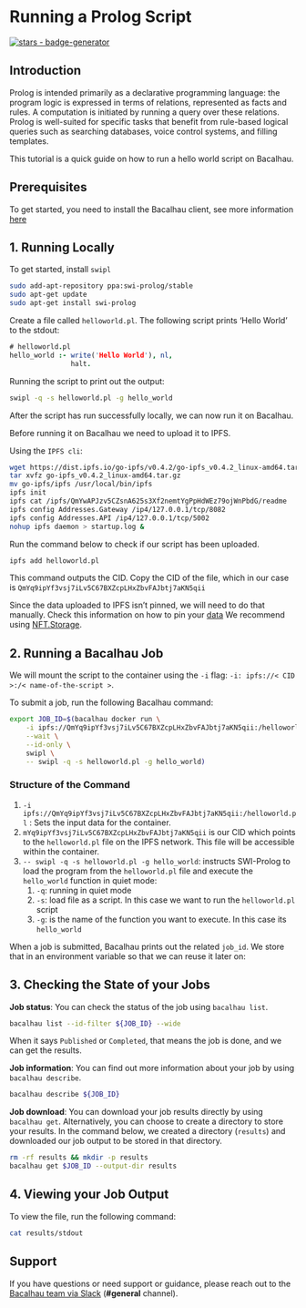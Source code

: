# Running a Prolog Script

[![stars - badge-generator](https://img.shields.io/github/stars/bacalhau-project/bacalhau?style=social)](https://github.com/bacalhau-project/bacalhau)

## Introduction

Prolog is intended primarily as a declarative programming language: the program logic is expressed in terms of relations, represented as facts and rules. A computation is initiated by running a query over these relations. Prolog is well-suited for specific tasks that benefit from rule-based logical queries such as searching databases, voice control systems, and filling templates.

This tutorial is a quick guide on how to run a hello world script on Bacalhau.

## Prerequisites

To get started, you need to install the Bacalhau client, see more information [here](../../getting-started/installation.md)

## 1. Running Locally​

To get started, install `swipl`

```bash
sudo add-apt-repository ppa:swi-prolog/stable
sudo apt-get update
sudo apt-get install swi-prolog
```

Create a file called `helloworld.pl`. The following script prints ‘Hello World’ to the stdout:

```prolog
# helloworld.pl
hello_world :- write('Hello World'), nl,
               halt.
```

Running the script to print out the output:

```bash
swipl -q -s helloworld.pl -g hello_world
```

After the script has run successfully locally, we can now run it on Bacalhau.

Before running it on Bacalhau we need to upload it to IPFS.

Using the `IPFS cli`:

```bash
wget https://dist.ipfs.io/go-ipfs/v0.4.2/go-ipfs_v0.4.2_linux-amd64.tar.gz
tar xvfz go-ipfs_v0.4.2_linux-amd64.tar.gz
mv go-ipfs/ipfs /usr/local/bin/ipfs
ipfs init
ipfs cat /ipfs/QmYwAPJzv5CZsnA625s3Xf2nemtYgPpHdWEz79ojWnPbdG/readme
ipfs config Addresses.Gateway /ip4/127.0.0.1/tcp/8082
ipfs config Addresses.API /ip4/127.0.0.1/tcp/5002
nohup ipfs daemon > startup.log &
```

Run the command below to check if our script has been uploaded.

```bash
ipfs add helloworld.pl
```

This command outputs the CID. Copy the CID of the file, which in our case is `QmYq9ipYf3vsj7iLv5C67BXZcpLHxZbvFAJbtj7aKN5qii`

Since the data uploaded to IPFS isn’t pinned, we will need to do that manually. Check this information on how to pin your [data](../data-ingestion/pin.md) We recommend using [NFT.Storage](https://nft.storage/).

## 2. Running a Bacalhau Job

We will mount the script to the container using the `-i` flag: `-i: ipfs://< CID >:/< name-of-the-script >`.

To submit a job, run the following Bacalhau command:

```bash
export JOB_ID=$(bacalhau docker run \
    -i ipfs://QmYq9ipYf3vsj7iLv5C67BXZcpLHxZbvFAJbtj7aKN5qii:/helloworld.pl \
    --wait \
    --id-only \
    swipl \
    -- swipl -q -s helloworld.pl -g hello_world)
```

### Structure of the Command

1. `-i ipfs://QmYq9ipYf3vsj7iLv5C67BXZcpLHxZbvFAJbtj7aKN5qii:/helloworld.pl` : Sets the input data for the container.&#x20;
2. `mYq9ipYf3vsj7iLv5C67BXZcpLHxZbvFAJbtj7aKN5qii` is our CID which points to the `helloworld.pl` file on the IPFS network. This file will be accessible within the container.
3. `-- swipl -q -s helloworld.pl -g hello_world`: instructs SWI-Prolog to load the program from the `helloworld.pl` file and execute the `hello_world` function in quiet mode:
   1. `-q`: running in quiet mode
   2. `-s`: load file as a script. In this case we want to run the `helloworld.pl` script
   3. `-g`: is the name of the function you want to execute. In this case its `hello_world`

When a job is submitted, Bacalhau prints out the related `job_id`. We store that in an environment variable so that we can reuse it later on:

## 3. Checking the State of your Jobs

**Job status**: You can check the status of the job using `bacalhau list`.

```bash
bacalhau list --id-filter ${JOB_ID} --wide
```

When it says `Published` or `Completed`, that means the job is done, and we can get the results.

**Job information**: You can find out more information about your job by using `bacalhau describe`.

```bash
bacalhau describe ${JOB_ID}
```

**Job download**: You can download your job results directly by using `bacalhau get`. Alternatively, you can choose to create a directory to store your results. In the command below, we created a directory (`results`) and downloaded our job output to be stored in that directory.

```bash
rm -rf results && mkdir -p results
bacalhau get $JOB_ID --output-dir results
```

## 4. Viewing your Job Output

To view the file, run the following command:

```bash
cat results/stdout
```

## Support

If you have questions or need support or guidance, please reach out to the [Bacalhau team via Slack](https://bacalhauproject.slack.com/ssb/redirect) (**#general** channel).
